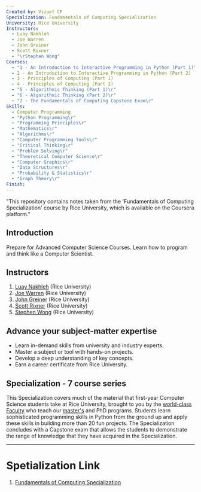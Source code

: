 ```yaml
---
Created by: Vizuet CF
Specialization: Fundamentals of Computing Specialization
University: Rice University
Instructors:
  - Luay Nakhleh
  - Joe Warren
  - John Greiner
  - Scott Rixner
  - "\rStephen Wong"
Courses:
  - "1 - An Introduction to Interactive Programming in Python (Part 1)\r"
  - 2 - An Introduction to Interactive Programming in Python (Part 2)
  - 3 - Principles of Computing (Part 1)
  - 4 - Principles of Computing (Part 2)
  - "5 - Algorithmic Thinking (Part 1)\r"
  - "6 - Algorithmic Thinking (Part 2)\r"
  - "7 - The Fundamentals of Computing Capstone Exam\r"
Skills:
  - Computer Programming
  - "Python Programming\r"
  - "Programming Principles\r"
  - "Mathematics\r"
  - "Algorithms\r"
  - "Computer Programming Tools\r"
  - "Critical Thinking\r"
  - "Problem Solving\r"
  - "Theoretical Computer Science\r"
  - "Computer Graphics\r"
  - "Data Structures\r"
  - "Probability & Statistics\r"
  - "Graph Theory\r"
Finish:
---
```

"This repository contains notes taken from the 'Fundamentals of Computing Specialization' course by Rice University, which is available on the Coursera platform."
## Introduction

Prepare for Advanced Computer Science Courses. Learn how to program and think like a Computer Scientist.

## Instructors

1. [Luay Nakhleh](https://www.coursera.org/instructor/luayknakhleh) (Rice University)
2. [Joe Warren](https://www.coursera.org/instructor/~527518) (Rice University)
3. [John Greiner](https://www.coursera.org/instructor/~530929) (Rice University)
4. [Scott Rixner](https://www.coursera.org/instructor/~726142) (Rice University)
5. [Stephen Wong](https://www.coursera.org/instructor/stephenwong) (Rice University)

## Advance your subject-matter expertise

- Learn in-demand skills from university and industry experts.
- Master a subject or tool with hands-on projects.
- Develop a deep understanding of key concepts.
- Earn a career certificate from Rice University.

## Specialization - 7 course series

This Specialization covers much of the material that first-year Computer Science students take at Rice University, brought to you by the [world-class Faculty](https://csweb.rice.edu/academics/graduate-programs/online-mcs/faculty "Rice University | Master of Computer Science Online | World-Class Faculty") who teach our [master's](https://csweb.rice.edu/academics/graduate-programs/online-mcs "Rice University | Master of Computer Science Online") and PhD programs. Students learn sophisticated programming skills in Python from the ground up and apply these skills in building more than 20 fun projects. The Specialization concludes with a Capstone exam that allows the students to demonstrate the range of knowledge that they have acquired in the Specialization.

---
# Spetialization Link 

1. [Fundamentals of Computing Specialization](https://www.coursera.org/programs/universidad-autonoma-metropolitana-on-coursera-oo8cr/specializations/computer-fundamentals)

